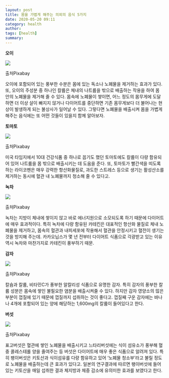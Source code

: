 ```yaml
---
layout: post
title: 몸을 가볍게 해주는 의외의 음식 5가지
date: 2020-05-20 09:11
category: health
author: 
tags: [health]
summary: 
---
```



**오이**

![](https://img1.daumcdn.net/thumb/R720x0/?fname=https%3A%2F%2Ft1.daumcdn.net%2Fliveboard%2Finterstella-story%2F3c7d1bdf7248463d95c447bbaf083bef.jpg)

출처Pixabay

오이에 포함되어 있는 풍부한 수분은 몸에 있는 독소나 노폐물을 제거하는 효과가 있다. 또, 오이의 주성분 중 하나인 칼륨은 체내의 나트륨을 밖으로 배출하는 작용을 하여 몸 안의 노폐물을 제거해 줄 수 있다. 몸속에 노폐물이 쌓이면, 어느 정도의 몸무게에 도달하면 더 이상 살이 빠지지 않거나 다이어트를 중단하면 기존 몸무게보다 더 불어나는 현상이 발생하게 되는 불상사가 일어날 수 있다. 그렇다면 노폐물을 배출시켜 몸을 가볍게 해주는 음식에는 또 어떤 것들이 있을지 함께 알아보자.

**토마토**

![](https://img1.daumcdn.net/thumb/R720x0/?fname=https%3A%2F%2Ft1.daumcdn.net%2Fliveboard%2Finterstella-story%2F2ce75a9e6bdd4053b2edaf8669c23498.JPG)

출처Pixabay

미국 타임지에서 10대 건강식품 중 하나로 꼽기도 했던 토마토에도 칼륨이 다량 함유되어 있어 나트륨을 몸 밖으로 배출시키는 데 도움을 준다. 또, 토마토가 빨간색을 띠도록 하는 라이코펜은 매우 강력한 항산화물질로, 과도한 스트레스 등으로 생기는 활성산소를 제거하는 동시에 혈관 내 노폐물까지 청소해 줄 수 있다고.

**녹차**

![](https://img1.daumcdn.net/thumb/R720x0/?fname=https%3A%2F%2Ft1.daumcdn.net%2Fliveboard%2Finterstella-story%2F289ed4c6d4524be9b9478d644ae2217c.jpg)

출처Pixabay

녹차는 지방이 체내에 쌓이지 않고 바로 에너지원으로 소모되도록 하기 때문에 다이어트에 매우 효과적이다. 특히 녹차에 다량 함유된 카테킨은 대표적인 항산화 물질로 체내 노폐물을 제거하고, 몸속의 혈관과 내피세포에 작용해서 혈관을 안정시키고 혈전이 생기는 것을 방지해 주는데. 카카오닙스가 몇 년 전부터 다이어트 식품으로 각광받고 있는 이유 역시 녹차와 마찬가지로 카테킨이 풍부하기 때문.

**감자**

![](https://img1.daumcdn.net/thumb/R720x0/?fname=https%3A%2F%2Ft1.daumcdn.net%2Fliveboard%2Finterstella-story%2F6d3cf18310224546b1b509da4f677e33.jpg)

출처Pixabay

칼슘과 칼륨, 비타민C가 풍부한 알칼리성 식품으로 유명한 감자. 특히 감자의 풍부한 칼륨 성분은 몸속에 쌓인 불필요한 염분을 배출시켜줄 수 있다. 하지만 감자 영양소의 많은 부분이 껍질에 있기 때문에 껍질까지 섭취하는 것이 좋다고. 껍질째 구운 감자에는 바나나 4개에 포함되어 있는 양에 해당하는 1,600mg의 칼륨이 들어있다고 한다.

**버섯**

![](https://img1.daumcdn.net/thumb/R720x0/?fname=https%3A%2F%2Ft1.daumcdn.net%2Fliveboard%2Finterstella-story%2Fc259c20371924b3f8792f9f86b84f826.jpg)

출처Pixabay

표고버섯은 혈관에 쌓인 노폐물을 배출시키고 느타리버섯에는 식이 섬유소가 풍부해 혈중 콜레스테롤 양을 줄여주는 등 버섯은 다이어트에 매우 좋은 식품으로 알려져 있다. 특히 팽이버섯은 키토산과 식이섬유를 다량 함유하고 있어 ‘노폐물 청소부’라고 불릴 정도로 노폐물을 배출하는데 큰 효과가 있다고. 일본의 연구결과에 따르면 팽이버섯에 들어있는 키토산을 매일 섭취한 결과 체지방과 체중 감소에 유의미한 효과를 보였다고 한다.